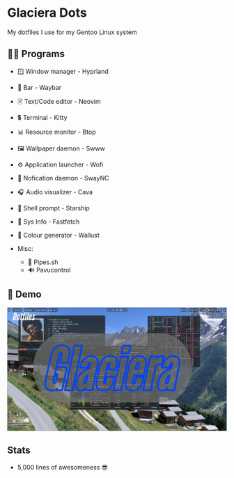 # Glaciera Dots

My dotfiles I use for my Gentoo Linux system

## 🧑‍💻 Programs
- 🪟 Window manager - Hyprland
- 📏 Bar - Waybar
-  🖹 Text/Code editor - Neovim
- 💲 Terminal - Kitty
- 📊 Resource monitor - Btop
- 🖼️ Wallpaper daemon - Swww
- ⚙️ Application launcher - Wofi
- 🔔 Nofication daemon - SwayNC

- 🎧 Audio visualizer - Cava
- 🚀 Shell prompt - Starship
- 🐧 Sys Info - Fastfetch
- 🎨 Colour generator - Wallust
- Misc:
  - 🪈 Pipes.sh
  - 🔊 Pavucontrol

## 🎥 Demo

[![Watch the demo](https://github.com/Chiron8/Glaciera-Dots/blob/master/Untitled.png)](https://www.youtube.com/watch?v=iyI5Qn-g230)

## Stats

- 5,000 lines of awesomeness 😎
